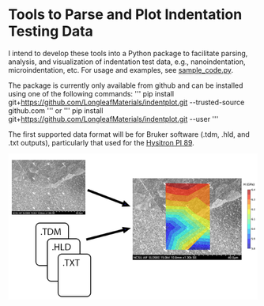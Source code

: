 # Tools to Parse and Plot Indentation Testing Data
I intend to develop these tools into a Python package to facilitate parsing, analysis, and visualization of indentation test data, e.g., nanoindentation, microindentation, etc. For usage and examples, see [sample_code.py](https://github.com/LongleafMaterials/indentplot/blob/main/examples/sample_code.py).

The package is currently only available from github and can be installed using one of the following commands:
'''
pip install git+https://github.com/LongleafMaterials/indentplot.git --trusted-source github.com
'''
or
'''
pip install git+https://github.com/LongleafMaterials/indentplot.git --user
'''

The first supported data format will be for Bruker software (.tdm, .hld, and .txt outputs), particularly that used for the [Hysitron PI 89](https://www.bruker.com/en/products-and-solutions/test-and-measurement/nanomechanical-instruments-for-sem-tem/hysitron-pi-89-sem-picoindenter.html).

![](/assets/readme_img1.png)
